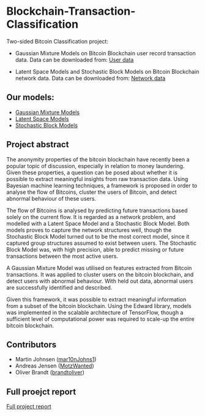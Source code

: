 # Blockchain-Transaction-Classification

Two-sided Bitcoin Classification project:

* Gaussian Mixture Models on Bitcoin Blockchain user record transaction data. Data can be downloaded from: 
[User data](https://drive.google.com/file/d/1CNsVfor7k1NqpMb1Abq_aGxI9RzVhcp5/view?usp=sharing) 

* Latent Space Models and Stochastic Block Models on Bitcoin Blockchain network data. Data can be downloaded from: 
[Network data](https://drive.google.com/file/d/1k0_gx5ehk4ZXxLQAiKF1o2TMmJoq_Q4v/view?usp=sharing) 

## Our models:
* [Gaussian Mixture Models](GMM.ipynb)
* [Latent Space Models](LSM.ipynb)
* [Stochastic Block Models](SBM.ipynb)

## Project abstract
The anonymity properties of the bitcoin blockchain have recently been a popular topic of discussion, especially in relation to money laundering. Given these properties, a question can be posed about whether it is possible to extract meaningful insights from raw transaction data. Using Bayesian machine learning techniques, a framework is proposed in order to analyse the flow of Bitcoins, cluster the users of Bitcoin, and detect abnormal behaviour of these users.

The flow of Bitcoins is analysed by predicting future transactions based solely on the current flow. It is regarded as a network problem, and modelled with a Latent Space Model and a Stochastic Block Model. Both models proves to capture the network structures well, though the Stochastic Block Model turned out to be the most correct model, since it captured group structures assumed to exist between users. The Stochastic Block Model was, with high precision, able to predict missing or future transactions between the most active users.

A Gaussian Mixture Model was utilised on features extracted from Bitcoin transactions. It was applied to cluster users on the bitcoin blockchain, and detect users with abnormal behaviour. With held out data, abnormal users are successfully identified and described.

Given this framework, it was possible to extract meaningful information from a subset of the bitcoin blockchain. Using the Edward library, models was implemented in the scalable architecture of TensorFlow, though a sufficient level of computational power was required to scale-up the entire bitcoin blockchain.

## Contributors
* Martin Johnsen ([mar10nJohns1](https://github.com/mar10nJohns1))
* Andreas Jensen ([MotzWanted](https://github.com/MotzWanted))
* Oliver Brandt ([brandtoliver](https://github.com/brandtoliver))

## Full proejct report
[Full project report](Project_report.pdf)
